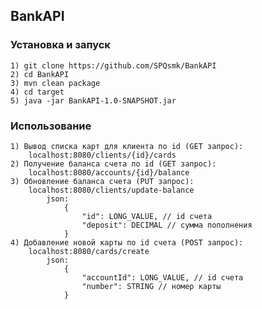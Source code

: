 ## BankAPI

### Установка и запуск

    1) git clone https://github.com/SPQsmk/BankAPI
    2) cd BankAPI
    3) mvn clean package
    4) cd target
    5) java -jar BankAPI-1.0-SNAPSHOT.jar

### Использование
    1) Вывод списка карт для клиента по id (GET запрос):
        localhost:8080/clients/{id}/cards
    2) Получение баланса счета по id (GET запрос):
        localhost:8080/accounts/{id}/balance
    3) Обновление баланса счета (PUT запрос):
        localhost:8080/clients/update-balance
            json: 
                {
                    "id": LONG_VALUE, // id счета
                    "deposit": DECIMAL // сумма пополнения
                }
    4) Добавление новой карты по id счета (POST запрос):
        localhost:8080/cards/create
            json: 
                {
                    "accountId": LONG_VALUE, // id счета
                    "number": STRING // номер карты
                }